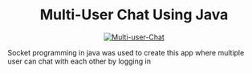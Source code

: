<h1 align ="center">Multi-User Chat Using Java</h1>

<p align="center">
    <a href="https://github.com/jdchy/Multi-User-Chat" target="muc">
        <img alt="Multi-user-Chat" src="https://github.com/jdchy/Multi-User-Chat/tree/master/imgs/multiuserchat.jpg" />
    </a>
    <br>
</p>

<p> Socket programming in java was used to create this app where multiple user can chat with each other by logging in </p> 
